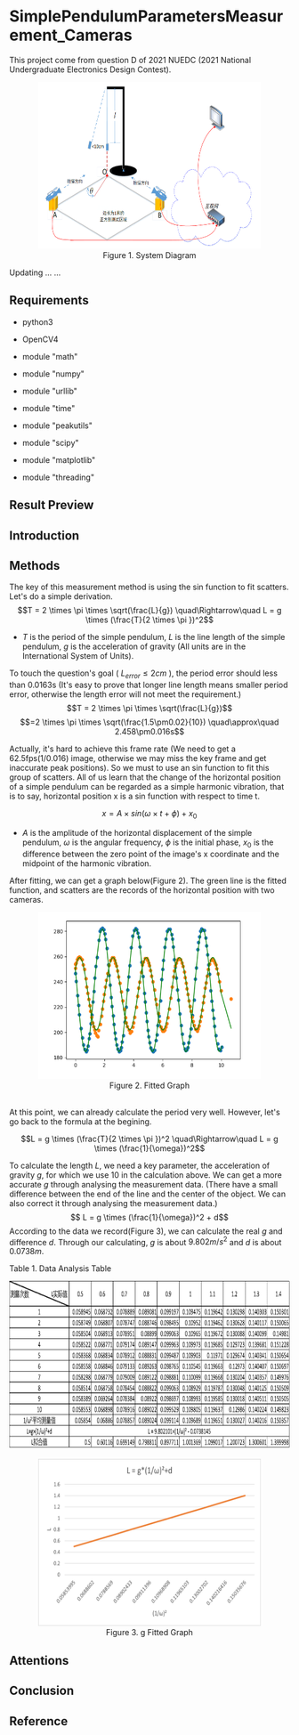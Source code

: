 # SimplePendulumParametersMeasurement_Cameras

This project come from question D of 2021 NUEDC (2021 National Undergraduate Electronics Design Contest).

<div align=center><img src="https://github.com/Fater20/SimplePendulumParametersMeasurement_Cameras/blob/main/image/SystemDiagram.png" width="400" height="300" alt="System Diagram"/></div>
<div align=center>Figure 1. System Diagram</div>

Updating ... ...



## Requirements

* python3
* OpenCV4
* module "math"
* module "numpy"
* module "urllib"
* module "time"

* module "peakutils"
* module "scipy"
* module "matplotlib"

* module "threading"



## Result Preview



## Introduction



## Methods

The key of this measurement method is using the sin function to fit scatters.
Let's do a simple derivation.
$$T = 2 \times \pi \times \sqrt(\frac{L}{g}) \quad\Rightarrow\quad  L = g  \times (\frac{T}{2 \times \pi })^2$$

* $T$ is the period of the simple pendulum, $L$ is the line length of the simple pendulum, $g$ is the acceleration of gravity (All units are in the International System of Units).

To touch the question's goal ( $L_{error} \leq 2cm$ ), the period error should less than 0.0163s (It's easy to prove that longer line length means smaller period error, otherwise the length error will not meet the requirement.)
$$T = 2 \times \pi \times \sqrt(\frac{L}{g})$$
$$=2 \times \pi \times \sqrt(\frac{1.5\pm0.02}{10}) \quad\approx\quad 2.458\pm0.016s$$

Actually, it's hard to achieve this frame rate (We need to get a 62.5fps(1/0.016) image, otherwise we may miss the key frame and get inaccurate peak positions). So we must to use an sin function to fit this group of scatters. All of us learn that the change of the horizontal position of a simple pendulum can be regarded as a simple harmonic vibration, that is to say, horizontal position x is a sin function with respect to time t.

$$ x = A \times sin(\omega \times t + \phi ) + x_0 $$
* $A$ is the amplitude of the horizontal displacement of the simple pendulum, $\omega$ is the angular frequency, $\phi$ is the initial phase, $x_0$ is the difference between the zero point of the image's x coordinate and the midpoint of the harmonic vibration.

After fitting, we can get a graph below(Figure 2). The green line is the fitted function, and scatters are the records of the horizontal position with two cameras.

<div align=center><img src="https://github.com/Fater20/SimplePendulumParametersMeasurement_Cameras/blob/main/image/FitFunction.png" width="400" height="300" alt="Fitted Function"/></div>
<div align=center>Figure 2. Fitted Graph</div>
<br/>

At this point, we can already calculate the period very well. However, let's go back to the formula at the begining.

$$L = g  \times (\frac{T}{2 \times \pi })^2 \quad\Rightarrow\quad  L = g \times (\frac{1}{\omega})^2$$

To calculate the length $L$, we need a key parameter, the acceleration of gravity $g$, for which we use 10 in the calculation above. We can get a more accurate $g$ through analysing the measurement data. (There have a small difference between the end of the line and the center of the object. We can also correct it through analysing the measurement data.)
$$ L = g \times (\frac{1}{\omega})^2 + d$$
According to the data we record(Figure 3), we can calculate the real $g$ and difference $d$. Through our calculating, $g$ is about $9.802m/s^2$ and $d$ is about $0.0738m$.

Table 1. Data Analysis Table
<div align=center><img src="https://github.com/Fater20/SimplePendulumParametersMeasurement_Cameras/blob/main/image/DataAnalysis.png" width="600" height="300" alt="data analysis"/></div>

<br/>
<div align=center><img src="https://github.com/Fater20/SimplePendulumParametersMeasurement_Cameras/blob/main/image/Figure3.png" width="400" height="300" alt="g fitted graph"/></div>
<div align=center>Figure 3. g Fitted Graph</div>



## Attentions



## Conclusion



## Reference



